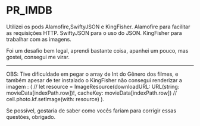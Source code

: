 # PR_IMDB

Utilizei os pods Alamofire,SwiftyJSON e KingFisher.
Alamofire para facilitar as requisições HTTP.
SwiftyJSON para o uso do JSON.
KingFisher para trabalhar com as imagens.


Foi um desafio bem legal, aprendi bastante coisa, apanhei um pouco, mas gostei, consegui me virar.




***
OBS:
Tive dificuldade em pegar o array de Int do Gênero dos filmes, e também apesar de ter instalado o KingFisher não consegui renderizar a imagem :
( 
//   let resource = ImageResource(downloadURL: URL(string: movieData[indexPath.row])!, cacheKey: movieData[indexPath.row])
//   cell.photo.kf.setImage(with: resource)
).


Se possível, gostaria de saber como vocês fariam para corrigir essas questões, obrigado.
